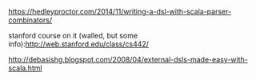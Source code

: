 https://hedleyproctor.com/2014/11/writing-a-dsl-with-scala-parser-combinators/

stanford course on it (walled, but some info):http://web.stanford.edu/class/cs442/

http://debasishg.blogspot.com/2008/04/external-dsls-made-easy-with-scala.html

